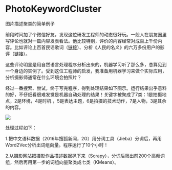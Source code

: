 # PhotoKeywordCluster
图片描述聚类的简单例子


前段时间加了个微信好友，发现这位研发工程师的动态很好玩。一般人在朋友圈里写评论也就对一篇内容发表看法。他比较特别，评价的内容经常对成百上千份内容。比如评论上百首民谣歌词（[链接](http://mp.weixin.qq.com/s/YoamFisAlOLVwLWkAu7fRg)）、分析《人民的名义》的六万多份用户的影评（[链接](https://mp.weixin.qq.com/s/mphFyL56vOyZZ8SJsp404A)）。

这些评论明显是用自然语言处理程序分析出来的，机器学习听了那么多，总算见到一个身边的实例了。受到这位工程师的启发，我准备用机器学习来做个实际应用，分析摄影师通常在什么环境会拍照片？

经过一番搜索、尝试，终于写完程序，得到处理结果如下图示。运行结果出乎意料的好，不仔细看很难发觉是机器自动处理的结果！关键字被聚成了7类：1是拍摄地点，2是环境，4是时机 ，5是表达主题，6是拍摄的技术动作，7是人物，3是其余的内容。

![](http://s-blog.oss-cn-beijing.aliyuncs.com/62504999-d3a0-4bc0-b8da-1a7497ebdeca.jpg)

处理过程如下：

1.把中文语料数据（2016年搜狐新闻，2G）用分词工具（Jieba）分词后，再用Word2Vec分析出词组向量。程序运行了10个小时！



2.从摄影网站把摄影作品描述数据扒下来（Scrapy），分词后筛出前200个高频词组，然后再用第一步的词组向量聚类成七类（KMeans）。
